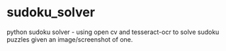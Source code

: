 # sudoku_solver
python sudoku solver - using open cv and tesseract-ocr to solve sudoku puzzles given an image/screenshot of one.
